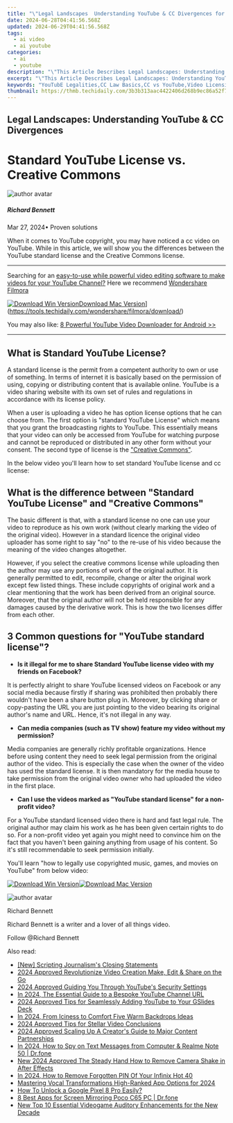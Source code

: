 ```yaml
---
title: "\"Legal Landscapes  Understanding YouTube & CC Divergences for 2024\""
date: 2024-06-28T04:41:56.568Z
updated: 2024-06-29T04:41:56.568Z
tags:
  - ai video
  - ai youtube
categories:
  - ai
  - youtube
description: "\"This Article Describes Legal Landscapes: Understanding YouTube & CC Divergences for 2024\""
excerpt: "\"This Article Describes Legal Landscapes: Understanding YouTube & CC Divergences for 2024\""
keywords: "YouTubE Legalities,CC Law Basics,CC vs YouTube,Video Licensing,Content Rights,Platform Regulations,Copyright Laws"
thumbnail: https://thmb.techidaily.com/3b3b313aac4422406d268b9ec86a52f71522ac5dfd6eae7e41b861cd70dad021.png
---
```


## Legal Landscapes: Understanding YouTube & CC Divergences

# Standard YouTube License vs. Creative Commons

![author avatar](https://images.wondershare.com/filmora/article-images/richard-bennett.jpg)

##### Richard Bennett

 Mar 27, 2024• Proven solutions

When it comes to YouTube copyright, you may have noticed a cc video on YouTube. While in this article, we will show you the differences between the YouTube standard license and the Creative Commons license.

---

Searching for an [easy-to-use while powerful video editing software to make videos for your YouTube Channel?](https://tools.techidaily.com/wondershare/filmora/download/) Here we recommend [Wondershare Filmora](https://tools.techidaily.com/wondershare/filmora/download/)

[![Download Win Version](https://images.wondershare.com/filmora/guide/download-btn-win.jpg)](https://tools.techidaily.com/wondershare/filmora/download/)[Download Mac Version](https://images.wondershare.com/filmora/guide/download-btn-mac.jpg)](https://tools.techidaily.com/wondershare/filmora/download/)

You may also like: [8 Powerful YouTube Video Downloader for Android >>](https://tools.techidaily.com/wondershare/filmora/download/)

---

## What is Standard YouTube License?

A standard license is the permit from a competent authority to own or use of something. In terms of internet it is basically based on the permission of using, copying or distributing content that is available online. YouTube is a video sharing website with its own set of rules and regulations in accordance with its license policy.

When a user is uploading a video he has option license options that he can choose from. The first option is "standard YouTube License" which means that you grant the broadcasting rights to YouTube. This essentially means that your video can only be accessed from YouTube for watching purpose and cannot be reproduced or distributed in any other form without your consent. The second type of license is the ["Creative Commons"](https://tools.techidaily.com/wondershare/filmora/download/).

In the below video you'll learn how to set standard YouTube license and cc license:

## What is the difference between "Standard YouTube License" and "Creative Commons"

The basic different is that, with a standard license no one can use your video to reproduce as his own work (without clearly marking the video of the original video). However in a standard licence the original video uploader has some right to say "no" to the re-use of his video because the meaning of the video changes altogether.

However, if you select the creative commons license while uploading then the author may use any portions of work of the original author. It is generally permitted to edit, recompile, change or alter the original work except few listed things. These include copyrights of original work and a clear mentioning that the work has been derived from an original source. Moreover, that the original author will not be held responsible for any damages caused by the derivative work. This is how the two licenses differ from each other.

## 3 Common questions for "YouTube standard license"?

* **Is it illegal for me to share Standard YouTube license video with my friends on Facebook?**

It is perfectly alright to share YouTube licensed videos on Facebook or any social media because firstly if sharing was prohibited then probably there wouldn't have been a share button plug in. Moreover, by clicking share or copy-pasting the URL you are just pointing to the video bearing its original author's name and URL. Hence, it's not illegal in any way.

* **Can media companies (such as TV show) feature my video without my permission?**

Media companies are generally richly profitable organizations. Hence before using content they need to seek legal permission from the original author of the video. This is especially the case when the owner of the video has used the standard license. It is then mandatory for the media house to take permission from the original video owner who had uploaded the video in the first place.

* **Can I use the videos marked as "YouTube standard license" for a non-profit video?**

For a YouTube standard licensed video there is hard and fast legal rule. The original author may claim his work as he has been given certain rights to do so. For a non-profit video yet again you might need to convince him on the fact that you haven't been gaining anything from usage of his content. So it's still recommendable to seek permission initially.

You'll learn "how to legally use copyrighted music, games, and movies on YouTube" from below video:

[![Download Win Version](https://images.wondershare.com/filmora/guide/download-btn-win.jpg)](https://tools.techidaily.com/wondershare/filmora/download/)[![Download Mac Version](https://images.wondershare.com/filmora/guide/download-btn-mac.jpg)](https://tools.techidaily.com/wondershare/filmora/download/)

![author avatar](https://images.wondershare.com/filmora/article-images/richard-bennett.jpg)

Richard Bennett

Richard Bennett is a writer and a lover of all things video.

Follow @Richard Bennett

<span class="atpl-alsoreadstyle">Also read:</span>
<div><ul>
<li><a href="https://youtube-help.techidaily.com/new-scripting-journalisms-closing-statements/"><u>[New] Scripting Journalism's Closing Statements</u></a></li>
<li><a href="https://youtube-help.techidaily.com/2024-approved-revolutionize-video-creation-make-edit-and-share-on-the-go/"><u>2024 Approved  Revolutionize Video Creation  Make, Edit & Share on the Go</u></a></li>
<li><a href="https://youtube-help.techidaily.com/2024-approved-guiding-you-through-youtubes-security-settings/"><u>2024 Approved  Guiding You Through YouTube's Security Settings</u></a></li>
<li><a href="https://youtube-help.techidaily.com/in-2024-the-essential-guide-to-a-bespoke-youtube-channel-url/"><u>In 2024, The Essential Guide to a Bespoke YouTube Channel URL</u></a></li>
<li><a href="https://youtube-help.techidaily.com/2024-approved-tips-for-seamlessly-adding-youtube-to-your-gslides-deck/"><u>2024 Approved  Tips for Seamlessly Adding YouTube to Your GSlides Deck</u></a></li>
<li><a href="https://youtube-help.techidaily.com/in-2024-from-iciness-to-comfort-five-warm-backdrops-ideas/"><u>In 2024, From Iciness to Comfort  Five Warm Backdrops Ideas</u></a></li>
<li><a href="https://youtube-help.techidaily.com/2024-approved-tips-for-stellar-video-conclusions/"><u>2024 Approved  Tips for Stellar Video Conclusions</u></a></li>
<li><a href="https://youtube-stream.techidaily.com/2024-approved-scaling-up-a-creators-guide-to-major-content-partnerships/"><u>2024 Approved  Scaling Up  A Creator's Guide to Major Content Partnerships</u></a></li>
<li><a href="https://android-location-track.techidaily.com/in-2024-how-to-spy-on-text-messages-from-computer-and-realme-note-50-drfone-by-drfone-virtual-android/"><u>In 2024, How to Spy on Text Messages from Computer & Realme Note 50 | Dr.fone</u></a></li>
<li><a href="https://video-creation-software.techidaily.com/new-2024-approved-the-steady-hand-how-to-remove-camera-shake-in-after-effects/"><u>New 2024 Approved The Steady Hand How to Remove Camera Shake in After Effects</u></a></li>
<li><a href="https://unlock-android.techidaily.com/in-2024-how-to-remove-forgotten-pin-of-your-infinix-hot-40-by-drfone-android/"><u>In 2024, How to Remove Forgotten PIN Of Your Infinix Hot 40</u></a></li>
<li><a href="https://extra-guidance.techidaily.com/mastering-vocal-transformations-high-ranked-app-options-for-2024/"><u>Mastering Vocal Transformations  High-Ranked App Options for 2024</u></a></li>
<li><a href="https://unlock-android.techidaily.com/how-to-unlock-a-google-pixel-8-pro-easily-by-drfone-android/"><u>How To Unlock a Google Pixel 8 Pro Easily?</u></a></li>
<li><a href="https://screen-mirror.techidaily.com/8-best-apps-for-screen-mirroring-poco-c65-pc-drfone-by-drfone-android/"><u>8 Best Apps for Screen Mirroring Poco C65 PC | Dr.fone</u></a></li>
<li><a href="https://audio-shaping.techidaily.com/new-top-10-essential-videogame-auditory-enhancements-for-the-new-decade/"><u>New Top 10 Essential Videogame Auditory Enhancements for the New Decade</u></a></li>
</ul></div>

<ins class="adsbygoogle"
      style="display:block"
      data-ad-client="ca-pub-7571918770474297"
      data-ad-slot="8358498916"
      data-ad-format="auto"
      data-full-width-responsive="true"></ins>